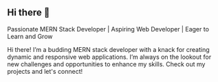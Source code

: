 ## Hi there 👋

Passionate MERN Stack Developer | Aspiring Web Developer | Eager to Learn and Grow

Hi there! I’m a budding MERN stack developer with a knack for creating dynamic and responsive web applications. I’m always on the lookout for new challenges and opportunities to enhance my skills. Check out my projects and let's connect!

